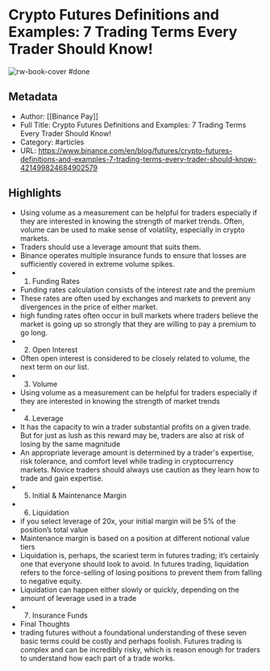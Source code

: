 # Crypto Futures Definitions and Examples: 7 Trading Terms Every Trader Should Know!

![rw-book-cover](https://readwise-assets.s3.amazonaws.com/static/images/article1.be68295a7e40.png)
#done 
## Metadata
- Author: [[Binance Pay]]
- Full Title: Crypto Futures Definitions and Examples: 7 Trading Terms Every Trader Should Know!
- Category: #articles
- URL: https://www.binance.com/en/blog/futures/crypto-futures-definitions-and-examples-7-trading-terms-every-trader-should-know-421499824684902579

## Highlights
- Using volume as a measurement can be helpful for traders especially if they are interested in knowing the strength of market trends. Often, volume can be used to make sense of volatility, especially in crypto markets.
- Traders should use a leverage amount that suits them.
- Binance operates multiple insurance funds to ensure that losses are sufficiently covered in extreme volume spikes.
- 1. Funding Rates
- Funding rates calculation consists of the interest rate and the premium
- These rates are often used by exchanges and markets to prevent any divergences in the price of either market.
- high funding rates often occur in bull markets where traders believe the market is going up so strongly that they are willing to pay a premium to go long.
- 2. Open Interest
- Often open interest is considered to be closely related to volume, the next term on our list.
- 3. Volume
- Using volume as a measurement can be helpful for traders especially if they are interested in knowing the strength of market trends
- 4. Leverage
- It has the capacity to win a trader substantial profits on a given trade. But for just as lush as this reward may be, traders are also at risk of losing by the same magnitude
- An appropriate leverage amount is determined by a trader's expertise, risk tolerance, and comfort level while trading in cryptocurrency markets. Novice traders should always use caution as they learn how to trade and gain expertise.
- 5. Initial & Maintenance Margin
- 6. Liquidation
- if you select leverage of 20x, your initial margin will be 5% of the position’s total value
- Maintenance margin is based on a position at different notional value tiers
- Liquidation is, perhaps, the scariest term in futures trading; it’s certainly one that everyone should look to avoid. In futures trading, liquidation refers to the force-selling of losing positions to prevent them from falling to negative equity.
- Liquidation can happen either slowly or quickly, depending on the amount of leverage used in a trade
- 7. Insurance Funds
- Final Thoughts
- trading futures without a foundational understanding of these seven basic terms could be costly and perhaps foolish. Futures trading is complex and can be incredibly risky, which is reason enough for traders to understand how each part of a trade works.
